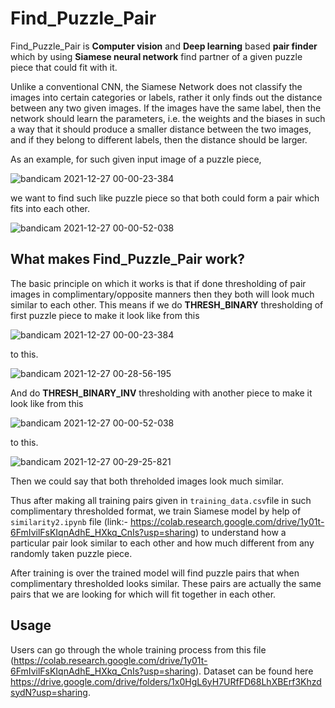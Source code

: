 # Find_Puzzle_Pair

Find_Puzzle_Pair is **Computer vision** and **Deep learning** based **pair finder** which by using **Siamese neural network** find partner of a given puzzle piece that could fit with it.

Unlike a conventional CNN, the Siamese Network does not classify the images into certain categories or labels, rather it only finds out the distance between any two given images. If the images have the same label, then the network should learn the parameters, i.e. the weights and the biases in such a way that it should produce a smaller distance between the two images, and if they belong to different labels, then the distance should be larger.

As an example, for such given input image of a puzzle piece,

![bandicam 2021-12-27 00-00-23-384](https://user-images.githubusercontent.com/71775151/147417044-3feab6bb-ced2-4a90-87f8-438d4aed337e.jpg)

we want to find such like puzzle piece so that both could form a pair which fits into each other.

![bandicam 2021-12-27 00-00-52-038](https://user-images.githubusercontent.com/71775151/147417046-867b3c23-53f3-4b90-93c8-1e1ceb8ba6de.jpg)

## What makes Find_Puzzle_Pair work?
The basic principle on which it works is that if done thresholding of pair images in complimentary/opposite manners then they both will look much similar to each other. This means if we do **THRESH_BINARY** thresholding of first puzzle piece to make it look like from this 

![bandicam 2021-12-27 00-00-23-384](https://user-images.githubusercontent.com/71775151/147417044-3feab6bb-ced2-4a90-87f8-438d4aed337e.jpg)

to this.

![bandicam 2021-12-27 00-28-56-195](https://user-images.githubusercontent.com/71775151/147417572-dccfd9ef-d3d3-421c-bc86-c349751b495b.jpg)

And do **THRESH_BINARY_INV** thresholding with another piece to make it look like from this

![bandicam 2021-12-27 00-00-52-038](https://user-images.githubusercontent.com/71775151/147417046-867b3c23-53f3-4b90-93c8-1e1ceb8ba6de.jpg)

to this.

![bandicam 2021-12-27 00-29-25-821](https://user-images.githubusercontent.com/71775151/147417579-ee3bb1c2-6d8f-4e1d-b330-e7beae6bcc4e.jpg)

Then we could say that both threholded images look much similar.

Thus after making all training pairs given in ```training_data.csv```file in such complimentary thresholded format, we train Siamese model by help of ```similarity2.ipynb``` file (link:- https://colab.research.google.com/drive/1y01t-6FmIvilFsKIqnAdhE_HXkq_CnIs?usp=sharing) to understand how a particular pair look similar to each other and how much different from any randomly taken puzzle piece. 

After training is over the trained model will find puzzle pairs that when complimentary thresholded looks similar. These pairs are actually the same pairs that we are looking for which will fit together in each other.   

## Usage
Users can go through the whole training process from this file (https://colab.research.google.com/drive/1y01t-6FmIvilFsKIqnAdhE_HXkq_CnIs?usp=sharing). Dataset can be found here https://drive.google.com/drive/folders/1x0HgL6yH7URfFD68LhXBErf3KhzdsydN?usp=sharing. 

